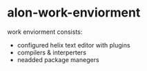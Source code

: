# alon-work-enviorment
work enviorment consists: 
- configured helix text editor with plugins
- compilers &amp; interperters 
- neadded package manegers
